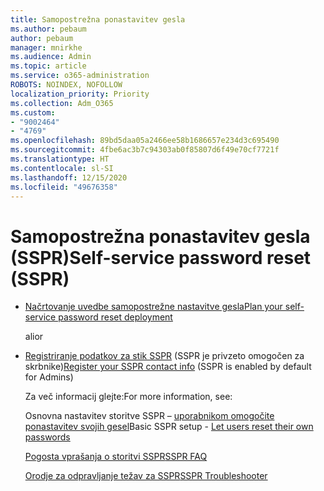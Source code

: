 ```yaml
---
title: Samopostrežna ponastavitev gesla
ms.author: pebaum
author: pebaum
manager: mnirkhe
ms.audience: Admin
ms.topic: article
ms.service: o365-administration
ROBOTS: NOINDEX, NOFOLLOW
localization_priority: Priority
ms.collection: Adm_O365
ms.custom:
- "9002464"
- "4769"
ms.openlocfilehash: 89bd5daa05a2466ee58b1686657e234d3c695490
ms.sourcegitcommit: 4fbe6ac3b7c94303ab0f85807d6f49e70cf7721f
ms.translationtype: HT
ms.contentlocale: sl-SI
ms.lasthandoff: 12/15/2020
ms.locfileid: "49676358"
---
```

# <a name="self-service-password-reset-sspr"></a><span data-ttu-id="2ba31-102">Samopostrežna ponastavitev gesla (SSPR)</span><span class="sxs-lookup"><span data-stu-id="2ba31-102">Self-service password reset (SSPR)</span></span>

- [<span data-ttu-id="2ba31-103">Načrtovanje uvedbe samopostrežne nastavitve gesla</span><span class="sxs-lookup"><span data-stu-id="2ba31-103">Plan your self-service password reset deployment</span></span>](https://go.microsoft.com/fwlink/?linkid=2142944)  

    <span data-ttu-id="2ba31-104">ali</span><span class="sxs-lookup"><span data-stu-id="2ba31-104">or</span></span>
- <span data-ttu-id="2ba31-105">[Registriranje podatkov za stik SSPR](https://go.microsoft.com/fwlink/?linkid=849451) (SSPR je privzeto omogočen za skrbnike)</span><span class="sxs-lookup"><span data-stu-id="2ba31-105">[Register your SSPR contact info](https://go.microsoft.com/fwlink/?linkid=849451) (SSPR is enabled by default for Admins)</span></span>

    <span data-ttu-id="2ba31-106">Za več informacij glejte:</span><span class="sxs-lookup"><span data-stu-id="2ba31-106">For more information, see:</span></span>

    <span data-ttu-id="2ba31-107">Osnovna nastavitev storitve SSPR – [uporabnikom omogočite ponastavitev svojih gesel](https://docs.microsoft.com/microsoft-365/admin/add-users/let-users-reset-passwords)</span><span class="sxs-lookup"><span data-stu-id="2ba31-107">Basic SSPR setup - [Let users reset their own passwords](https://docs.microsoft.com/microsoft-365/admin/add-users/let-users-reset-passwords)</span></span>

    [<span data-ttu-id="2ba31-108">Pogosta vprašanja o storitvi SSPR</span><span class="sxs-lookup"><span data-stu-id="2ba31-108">SSPR FAQ</span></span>](https://docs.microsoft.com/azure/active-directory/authentication/active-directory-passwords-faq)

    [<span data-ttu-id="2ba31-109">Orodje za odpravljanje težav za SSPR</span><span class="sxs-lookup"><span data-stu-id="2ba31-109">SSPR Troubleshooter</span></span>](https://docs.microsoft.com/azure/active-directory/authentication/active-directory-passwords-troubleshoot)
